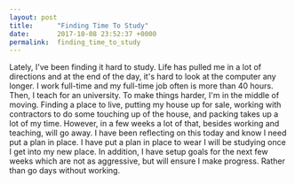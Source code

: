 ```yaml
---
layout: post
title:      "Finding Time To Study"
date:       2017-10-08 23:52:37 +0000
permalink:  finding_time_to_study
---
```



Lately, I've been finding it hard to study. Life has pulled me in a lot of directions and at the end of the day, it's hard to look at the computer any longer. I work full-time and my full-time job often is more than 40 hours. Then, I teach for an university. To make things harder, I'm in the middle of moving. Finding a place to live, putting my house up for sale, working with contractors to do some touching up of the house, and packing takes up a lot of my time. However, in a few weeks a lot of that, besides working and teaching, will go away. I have been reflecting on this today and know I need put a plan in place. I have put a plan in place to wear I will be studying once I get into my new place. In addition, I have setup goals for the next few weeks which are not as aggressive, but will ensure I make progress. Rather than go days without working. 
